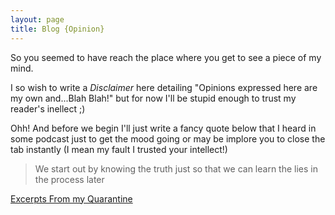 ```yaml
---
layout: page
title: Blog {Opinion}
---
```


So you seemed to have reach the place where you get to see a piece of my mind. 

I so wish to write a _Disclaimer_ here detailing "Opinions expressed here are my own and...Blah Blah!" but for now I'll be stupid enough to trust my reader's inellect ;) 

Ohh! And before we begin I'll just write a fancy quote below that I heard in some podcast just to get the mood going or may be implore you to close the tab instantly (I mean my fault I trusted your intellect!)

>We start out by knowing the truth just so that we can learn the lies in the process later

[Excerpts From my Quarantine]({{site.url}}/2020/03/23/excerpts-from-my-quarantine/index.html)